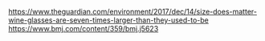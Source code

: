 https://www.theguardian.com/environment/2017/dec/14/size-does-matter-wine-glasses-are-seven-times-larger-than-they-used-to-be
https://www.bmj.com/content/359/bmj.j5623

